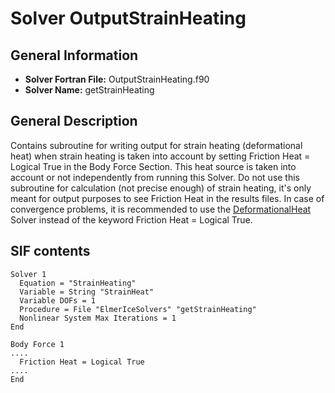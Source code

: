 # Solver OutputStrainHeating
## General Information
- **Solver Fortran File:** OutputStrainHeating.f90
- **Solver Name:** getStrainHeating

## General Description
Contains subroutine for writing output for strain heating (deformational heat) when strain heating is taken into account by setting Friction Heat = Logical True in the Body Force Section. This heat source is taken into account or not independently from running this Solver.
Do not use this subroutine for calculation (not precise enough) of strain heating, it's only meant for output purposes to see Friction Heat in the results files.
In case of convergence problems, it is recommended to use the [DeformationalHeat](./DeformationalHeat.md) Solver instead of the keyword Friction Heat = Logical True.

## SIF contents
```
Solver 1
  Equation = "StrainHeating"
  Variable = String "StrainHeat"
  Variable DOFs = 1
  Procedure = File "ElmerIceSolvers" "getStrainHeating"
  Nonlinear System Max Iterations = 1
End

Body Force 1
....
  Friction Heat = Logical True
....
End
```
